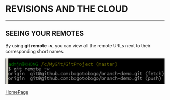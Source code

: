 # REVISIONS AND THE CLOUD

***

## SEEING YOUR REMOTES
By using **git remote -v**, you can view all the remote URLs next to their corresponding short names.

![](gitremote.png)

[HomePage](https://wafaankoush99.github.io/Reading-Notes/READMEcode102.html) 